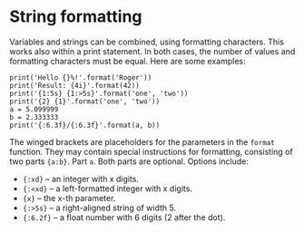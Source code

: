 
# String formatting

Variables and strings can be combined, using formatting characters. This works also within a print statement. In both cases, the number of values and formatting characters must be equal. Here are some examples:

    print('Hello {}%!'.format('Roger'))
    print('Result: {4i}'.format(42))
    print('{1:5s} {1:>5s}'.format('one', 'two'))
    print('{2} {1}'.format('one', 'two'))
    a = 5.099999
    b = 2.333333
    print('{:6.3f}/{:6.3f}'.format(a, b))

The winged brackets are placeholders for the parameters in the `format` function. They may contain special instructions for formatting, consisting of two parts `{a:b}`. Part `a`. Both parts are optional. Options include:

* `{:xd}` – an integer with x digits.
* `{:<xd}` – a left-formatted integer with x digits.
* `{x}` – the x-th parameter.
* `{:>5s}` – a right-aligned string of width 5.
* `{:6.2f}` – a float number with 6 digits (2 after the dot).
